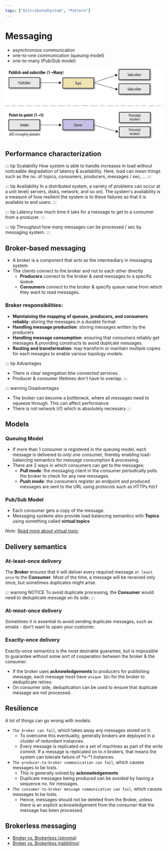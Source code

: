 ```yaml
---
tags: ["DistributedSystem", "Pattern"]
---
```


# Messaging

<TagLinks />

- asynchronous communication 
- one-to-one communication (queuing model) 
- one-to-many (Pub/Sub model) 

![Messaging models](./img/mess-models.png)

## Performance characterization

::: tip Scalability
How system is able to handle increases in load without noticeable degradation of latency & availability. Here, load can mean things such as the no. of topics, consumers, producers, messages / sec, ...
:::

::: tip Availability
In a distributed system, a variety of problems can occur at a unit level( servers, disks, network, and so on). The system's availability is a measure of how resilient the system is to these failures so that it is available to end users.
:::

::: tip Latency
how much time it taks for a message to get to a consumer from a producer.
:::

::: tip Throughput
how many messages can be processed / sec by messaging system.
:::


## Broker-based messaging

- A broker is a component that acts as the intermediary in messaging system. 
- The clients connect to the broker and not to each other directly
    - **Producers** connect to the broker & send messages to a specific queue.
    - **Consumers** connect to the broker & specify queue name from which they want to read messages.

### Broker responsibilities:
- **Maintaining the mapping of queues, producers, and consumers reliably**: storing the messages in a durable format
- **Handling message production**: storing messages written by the producers
- **Handling message consumption**: ensuring that consumers reliably get messages & providing constructs to avoid duplicate messages.
- **Routing and transformation**: may transform or maintain multiple copies for each mesages to enable various topology models.

::: tip Advantages 
- There is clear segregation btw connected services.
- Producer & consumer lifetimes don't have to overlap.
:::

::: warning Disadvantages
- The broker can become a bottleneck, where all messages need to squeeze through. This can affect performance
- There is not network I/O which is absolutely necessary
:::

## Models

### Queuing Model
- If more than 1 consumer is registered in the queuing model, each message is delivered to *only one* consumer, thereby enabling load-balancing semantics for message consumption & processing.
- There are 2 ways in which consumers can get to the messages: 
    - **Pull mode**: the messaging client in the consumer periodically polls the broker to check for any new messages.
    - **Push mode**: the consumers register an endpoint and produced messages are sent to the URL using protocols such as HTTPs `POST`

### Pub/Sub Model
- Each consumer gets a copy of the message.
- Messaging systems also provide load balancing semantics with **Topics** using something called **virtual topics**

*Note*: [Read more about virtual topic](https://tuhrig.de/queues-vs-topics-vs-virtual-topics-in-activemq/)

## Delivery semantics

### At-least-once delivery

The **Broker** ensures that it will deliver every required message `at least once` to the **Consumer**. Most of the time, a message will be received only once, but sometimes duplicates might arise.

::: warning NOTICE
To avoid duplicate processing, the **Consumer** would need to deduplicate message on its side.
:::

### At-most-once delivery

Sometimes it is essential to avoid sending duplicate messages, such as emails - don't want to spam your customer. 

### Exactly-once delivery

Exactly-once semantics is the most desirable guarantee, but is impossible to guarantee without some sort of cooperation between the broker & the consumer. 

- If the broker uses **acknowledgements** to producers for publishing message, each message must have `unique IDs` for the broker to deduplicate retires.
- On consumer side, deduplication can be used to ensure that duplicate message are not processed.

## Resilience

A lot of things can go wrong with models: 
- `The broker can fail`, which takes away any messages stored on it. 
    - To overcome this eventuality, generally brokers are deployed in a cluster of redundant instances.
    - Every message is replicated on a set of machines as part of the write commit. If a message is replicated on to *n* brokers, that means the system can tolerate failure of *n-*1 instances.
- `The producer-to-broker communication can fail`, which causes messages to be losts.
    - This is generally solved by **acknowledgements**
    - Duplicate messages being produced can be avoided by having a sequence no. for messages.
- `The consumer-to-broker message communication can fail`, which causes messages to be losts.
    - Hence, messages should not be deleted from the Broker, unless there is an explicit acknowledgement from the consumer that the message has been processed.


## Brokerless messaging

- [Broker vs. Brokerless (zeromq)](http://wiki.zeromq.org/whitepapers:brokerless)
- [Broker vs. Brokerless (rabbitmq)](https://blog.rabbitmq.com/posts/2010/09/broker-vs-brokerless/)